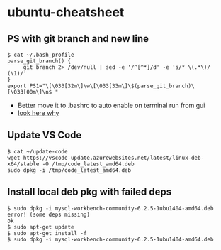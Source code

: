# ubuntu-cheatsheet

## PS with git branch and new line
```
$ cat ~/.bash_profile
parse_git_branch() {
     git branch 2> /dev/null | sed -e '/^[^*]/d' -e 's/* \(.*\)/ (\1)/'
}
export PS1="\[\033[32m\]\w\[\033[33m\]\$(parse_git_branch)\[\033[00m\]\n$ "
```
* Better move it to .bashrc to auto enable on terminal run from gui
* [look here why](https://askubuntu.com/questions/121073/why-bash-profile-is-not-getting-sourced-when-opening-a-terminal)
## Update VS Code
```
$ cat ~/update-code 
wget https://vscode-update.azurewebsites.net/latest/linux-deb-x64/stable -O /tmp/code_latest_amd64.deb
sudo dpkg -i /tmp/code_latest_amd64.deb
```
## Install local deb pkg with failed deps
```
$ sudo dpkg -i mysql-workbench-community-6.2.5-1ubu1404-amd64.deb 
error! (some deps missing)
ok
$ sudo apt-get update
$ sudo apt-get install -f
$ sudo dpkg -i mysql-workbench-community-6.2.5-1ubu1404-amd64.deb 
```
